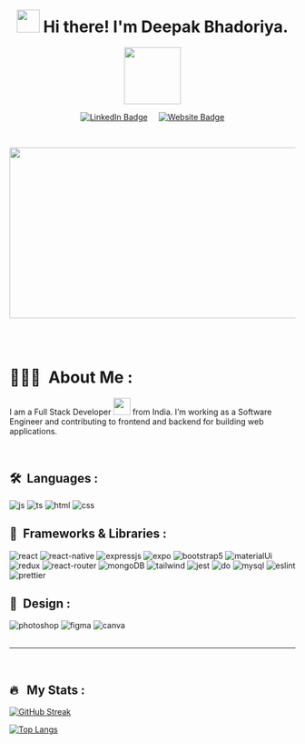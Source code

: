 
<h1 align="center"><img src="https://media.giphy.com/media/hvRJCLFzcasrR4ia7z/giphy.gif" width="40"> Hi there! I'm Deepak Bhadoriya.</h1>

<p align="center"><img src="https://media.giphy.com/media/M9gbBd9nbDrOTu1Mqx/giphy.gif" width="100"/></p>


<p align="center">
<a href="https://www.linkedin.com/in/deepakkbhadoriya"><img src="https://img.shields.io/badge/LinkedIn-blue?style=for-the-badge&logo=linkedin&logoColor=white" alt="LinkedIn Badge"></a>
&nbsp;
&nbsp;
<a href="https://www.linkedin.com/in/deepakkbhadoriya"><img src="https://img.shields.io/badge/website-orange?style=for-the-badge&logo=About.me&logoColor=white" alt="Website Badge"></a>
</p>

<br/>

<p align="center"><img src="https://media.giphy.com/media/dWesBcTLavkZuG35MI/giphy.gif" width="600" height="300"  /></p>
<br/>
<br/>


# 👨🏼‍🎓 &nbsp;About Me :

I am a Full Stack Developer <img src="https://media.giphy.com/media/WUlplcMpOCEmTGBtBW/giphy.gif" width="30"> from India. I’m working as a Software Engineer and contributing to frontend and backend for building web applications.



<br/>

## 🛠 &nbsp;Languages :

<img src = "https://img.shields.io/badge/JavaScript-323330?style=for-the-badge&logo=javascript&logoColor=F7DF1E" alt = "js" />
<img src = "https://img.shields.io/badge/TypeScript-007ACC?style=for-the-badge&logo=typescript&logoColor=white" alt = "ts" />
<img src = "https://img.shields.io/badge/HTML5-E34F26?style=for-the-badge&logo=html5&logoColor=white" alt = "html" />
<img src = "https://img.shields.io/badge/CSS3-1572B6?style=for-the-badge&logo=css3&logoColor=white" alt = "css" />

<br/>

## 🧮 &nbsp;Frameworks & Libraries :

  <img src ="https://img.shields.io/badge/React-20232A?style=for-the-badge&logo=react&logoColor=61DAFB" alt = "react" />	
<img src = "https://img.shields.io/badge/react_native-%2320232a.svg?style=for-the-badge&logo=react&logoColor=%2361DAFB" alt = "react-native" />
  <img src = "https://img.shields.io/badge/express.js-%23404d59.svg?style=for-the-badge&logo=express&logoColor=%2361DAFB" alt = "expressjs" />
  <img src = "https://img.shields.io/badge/expo-1C1E24?style=for-the-badge&logo=expo&logoColor=#D04A37" alt = "expo" />
  <img src = "https://img.shields.io/badge/bootstrap-%23563D7C.svg?style=for-the-badge&logo=bootstrap&logoColor=white" alt = "bootstrap5" /> <img src ="https://img.shields.io/badge/Material--UI-0081CB?style=for-the-badge&logo=material-ui&logoColor=white" alt = "materialUi" />	<img src ="https://img.shields.io/badge/Redux-593D88?style=for-the-badge&logo=redux&logoColor=white" alt = "redux" />	
  <img src ="https://img.shields.io/badge/React_Router-CA4245?style=for-the-badge&logo=react-router&logoColor=white" alt = "react-router" />	
  <img src ="https://img.shields.io/badge/MongoDB-4EA94B?style=for-the-badge&logo=mongodb&logoColor=white" alt = "mongoDB" />	

  <img src ="https://img.shields.io/badge/Tailwind_CSS-38B2AC?style=for-the-badge&logo=tailwind-css&logoColor=white" alt = "tailwind" />	
  <img src ="https://img.shields.io/badge/Jest-323330?style=for-the-badge&logo=Jest&logoColor=white" alt = "jest" />	
  <img src ="https://img.shields.io/badge/Digital_Ocean-0080FF?style=for-the-badge&logo=DigitalOcean&logoColor=white" alt = "do" />	
  <img src ="https://img.shields.io/badge/MySQL-005C84?style=for-the-badge&logo=mysql&logoColor=white" alt = "mysql" />	
  <img src ="https://img.shields.io/badge/eslint-3A33D1?style=for-the-badge&logo=eslint&logoColor=white" alt = "eslint" />	
  <img src ="https://img.shields.io/badge/prettier-1A2C34?style=for-the-badge&logo=prettier&logoColor=F7BA3E" alt = "prettier" />

<br/>

## 💅 &nbsp;Design :

  <img src = "https://img.shields.io/badge/adobe%20photoshop-%2331A8FF.svg?style=for-the-badge&logo=adobe%20photoshop&logoColor=white" alt = "photoshop" />
  <img src = "https://img.shields.io/badge/figma-%23F24E1E.svg?style=for-the-badge&logo=figma&logoColor=white" alt = "figma" />
  <img src ="https://img.shields.io/badge/Canva-%2300C4CC.svg?&style=for-the-badge&logo=Canva&logoColor=white" alt = "canva" />

<br/>
<br/>

---

<br/>

## 🔥 &nbsp; My Stats :
[![GitHub Streak](https://streak-stats.demolab.com?user=deepakbhadoriya&theme=dark)](https://git.io/streak-stats)

[![Top Langs](https://github-readme-stats.vercel.app/api/top-langs/?username=deepakbhadoriya&layout=compact&theme=vision-friendly-dark)](https://github.com/anuraghazra/github-readme-stats)
